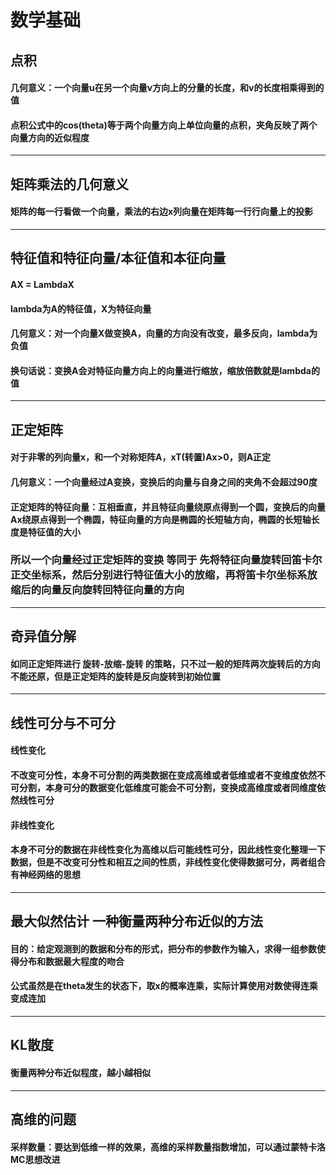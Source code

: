 # 数学基础
## 点积
#### 几何意义：一个向量u在另一个向量v方向上的分量的长度，和v的长度相乘得到的值
#### 点积公式中的cos(theta)等于两个向量方向上单位向量的点积，夹角反映了两个向量方向的近似程度
---
## 矩阵乘法的几何意义
#### 矩阵的每一行看做一个向量，乘法的右边x列向量在矩阵每一行行向量上的投影
---
## 特征值和特征向量/本征值和本征向量
#### AX = LambdaX 
#### lambda为A的特征值，X为特征向量
#### 几何意义：对一个向量X做变换A，向量的方向没有改变，最多反向，lambda为负值
#### 换句话说：变换A会对特征向量方向上的向量进行缩放，缩放倍数就是lambda的值
---
## 正定矩阵
#### 对于非零的列向量x，和一个对称矩阵A，xT(转置)Ax>0，则A正定
#### 几何意义：一个向量经过A变换，变换后的向量与自身之间的夹角不会超过90度
#### 正定矩阵的特征向量：互相垂直，并且特征向量绕原点得到一个圆，变换后的向量Ax绕原点得到一个椭圆，特征向量的方向是椭圆的长短轴方向，椭圆的长短轴长度是特征值的大小
### 所以一个向量经过正定矩阵的变换 等同于 先将特征向量旋转回笛卡尔正交坐标系，然后分别进行特征值大小的放缩，再将笛卡尔坐标系放缩后的向量反向旋转回特征向量的方向
---
## 奇异值分解
#### 如同正定矩阵进行 旋转-放缩-旋转 的策略，只不过一般的矩阵两次旋转后的方向不能还原，但是正定矩阵的旋转是反向旋转到初始位置
---
## 线性可分与不可分
#### 线性变化
#### 不改变可分性，本身不可分割的两类数据在变成高维或者低维或者不变维度依然不可分割，本身可分的数据变化低维度可能会不可分割，变换成高维度或者同维度依然线性可分
#### 非线性变化
#### 本身不可分的数据在非线性变化为高维以后可能线性可分，因此线性变化整理一下数据，但是不改变可分性和相互之间的性质，非线性变化使得数据可分，两者组合有神经网络的思想
---
## 最大似然估计 一种衡量两种分布近似的方法
#### 目的：给定观测到的数据和分布的形式，把分布的参数作为输入，求得一组参数使得分布和数据最大程度的吻合
#### 公式虽然是在theta发生的状态下，取x的概率连乘，实际计算使用对数使得连乘变成连加
---
## KL散度
#### 衡量两种分布近似程度，越小越相似
---
## 高维的问题
#### 采样数量：要达到低维一样的效果，高维的采样数量指数增加，可以通过蒙特卡洛MC思想改进
####

